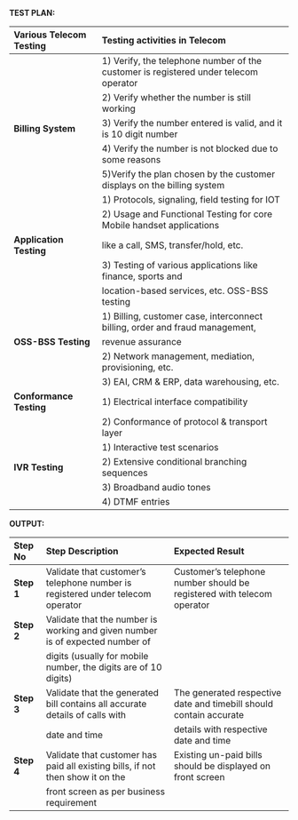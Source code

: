 **TEST PLAN:**

| **Various Telecom Testing** |                          **Testing activities in Telecom**                          |
| :---                        |                                                                                 :---|
|                             | 1) Verify, the telephone number of the customer is registered under telecom operator|
|                             | 2) Verify whether the number is still working                                       |
| **Billing System**          | 3) Verify the number entered is valid, and it is 10 digit number                    |                                                         
|                             | 4) Verify the number is not blocked due to some reasons                             |                                                     
|                             | 5)Verify the plan chosen by the customer displays on the billing system             |                                                              |                             | 6) Verify the total amount billed is accurate and mapped to the service offered     |
|                             | 1) Protocols, signaling, field testing for IOT                                      |                    
|                             | 2) Usage and Functional Testing for core Mobile handset applications                |
| **Application Testing**     | like a call, SMS, transfer/hold, etc.                                               |
|                             | 3) Testing of various applications like finance, sports and                         |
|                             | location-based services, etc. OSS-BSS testing                                       |
|                             | 1) Billing, customer case, interconnect billing, order and fraud management,        |
| **OSS-BSS Testing**         | revenue assurance                                                                   |
|                             | 2) Network management, mediation, provisioning, etc.                                |
|                             | 3) EAI, CRM & ERP, data warehousing, etc.                                           |
| **Conformance Testing**     | 1) Electrical interface compatibility                                               |
|                             | 2) Conformance of protocol & transport layer                                        |
|                             | 1) Interactive test scenarios                                                       |
| **IVR Testing**             | 2) Extensive conditional branching sequences                                        |
|                             | 3) Broadband audio tones                                                            |
|                             | 4) DTMF entries                                                                     |

**OUTPUT:**

| **Step No** |                               **Step Description**                             | **Expected Result**                                                     |
| :---        |     :---                                                                       |                                                                     :---|
| **Step 1**  | Validate that customer’s telephone number is registered under telecom operator | Customer’s telephone number should be registered with telecom operator  |
| **Step 2**  | Validate that the number is working and given number is of expected number of  |                                                                         |
|             | digits (usually for mobile number, the digits are of 10 digits)                |                                                                         |
| **Step 3**  | Validate that the generated bill contains all accurate details of calls with   | The generated respective date and timebill should contain accurate      |
|             | date and time                                                                  | details with respective date and time                                   |
| **Step 4**  | Validate that customer has paid all existing bills, if not then show it on the | Existing un-paid bills should be displayed on front screen              |
|             | front screen as per business requirement                                       |                                                                         |


